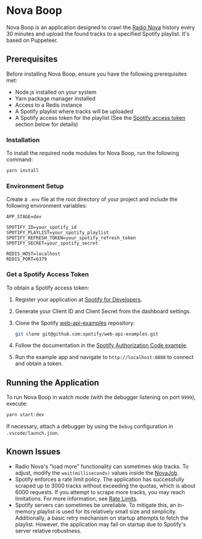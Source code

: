 # Nova Boop

Nova Boop is an application designed to crawl the [Radio Nova](https://www.nova.fr/c-etait-quoi-ce-titre/) history every 30 minutes and upload the found tracks to a specified Spotify playlist. It's based on Puppeteer.

## Prerequisites

Before installing Nova Boop, ensure you have the following prerequisites met:

- Node.js installed on your system
- Yarn package manager installed
- Access to a Redis instance
- A Spotify playlist where tracks will be uploaded
- A Spotify access token for the playlist (See the [Spotify access token](#get-a-spotify-access-token) section below for details)

### Installation

To install the required node modules for Nova Boop, run the following command:

```sh
yarn install
```

### Environment Setup

Create a `.env` file at the root directory of your project and include the following environment variables:

```
APP_STAGE=dev

SPOTIFY_ID=your_spotify_id
SPOTIFY_PLAYLIST=your_spotify_playlist
SPOTIFY_REFRESH_TOKEN=your_spotify_refresh_token
SPOTIFY_SECRET=your_spotify_secret

REDIS_HOST=localhost
REDIS_PORT=6379
```

### Get a Spotify Access Token

To obtain a Spotify access token:

1. Register your application at [Spotify for Developers](https://developer.spotify.com/dashboard).
2. Generate your Client ID and Client Secret from the dashboard settings.
3. Clone the Spotify [web-api-examples](https://github.com/spotify/web-api-examples) repository:

   ```sh
   git clone git@github.com:spotify/web-api-examples.git
   ```

4. Follow the documentation in the [Spotify Authorization Code example](https://github.com/spotify/web-api-examples/tree/master/authorization/authorization_code).
5. Run the example app and navigate to `http://localhost:8888` to connect and obtain a token.

## Running the Application

To run Nova Boop in watch mode (with the debugger listening on port `9999`), execute:

```sh
yarn start:dev
```

If necessary, attach a debugger by using the `Debug` configuration in `.vscode/launch.json`.

## Known Issues

- Radio Nova's "load more" functionality can sometimes skip tracks. To adjust, modify the `wait(milliseconds)` values inside the [NovaJob](https://github.com/fethca/nova-boop/blob/main/src/jobs/NovaJob.ts#L143).
- Spotify enforces a rate limit policy. The application has successfully scraped up to 3000 tracks without exceeding the quotas, which is about 6000 requests. If you attempt to scrape more tracks, you may reach limitations. For more information, see [Rate Limits](https://developer.spotify.com/documentation/web-api/concepts/rate-limits).
- Spotify servers can sometimes be unreliable. To mitigate this, an in-memory playlist is used for its relatively small size and simplicity. Additionally, a basic retry mechanism on startup attempts to fetch the playlist. However, the application may fail on startup due to Spotify's server relative robustness.
